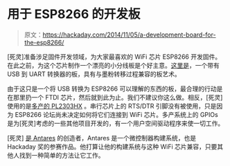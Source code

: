 # 用于 ESP8266 的开发板

> 原文：<https://hackaday.com/2014/11/05/a-development-board-for-the-esp8266/>

[死灵]准备涉足固件开发领域，为大家最喜欢的 WiFi 芯片 ESP8266 开发固件。在此之前，为这个芯片制作一个漂亮的小分线板是个好主意。[这里是](http://ncrmnt.org/wp/2014/11/04/esp8266-and-pl2303hx-gpio-adventures/)，一个带有 USB 到 UART 转换器的板，具有与墨粉转移过程兼容的板艺术。

由于这只是一个将 USB 转换为 ESP8266 可以理解的东西的板，最合理的行动是在那里扔一个 FTDI 芯片，然后就到此为止。我们不建议你这么做。相反，[死灵]使用的是[多产的 PL2303HX](http://prolificusa.com/portfolio/pl2303hx-rev-d-usb-to-serial-bridge-controller/) 。串行芯片上的 RTS/DTR 引脚没有被使用，只是因为 ESP8266 论坛尚未决定如何将它们连接到 WiFi 芯片。多产系统上的 GPIOs 是为[死灵]考虑的一些其他项目开发的，有一个用户空间驱动程序来使一切工作。

[死灵] [是 Antares](http://hackaday.io/project/1470-antares-linux-kernel-like-buildsystem-for-ucs) 的创造者，Antares 是一个微控制器构建系统，也是 Hackaday 奖的参赛作品。他打算让他的构建系统与这种 WiFi 芯片兼容，只要其他人找到一种简单的方法让它工作。